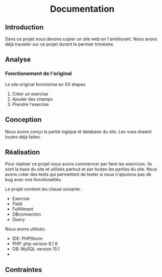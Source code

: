 # <center>Documentation</center>
## Introduction
Dans ce projet nous devons copier un site web en l'améliorant.
Nous avons déjà travailer sur ce projet durant le permier trimèstre.

## Analyse 
### Fonctionement de l'original
Le site original fonctionne en XX étapes
1. Créer un exercise 
1. Ajouter des champs
1. Prendre l'exercise
## Conception
Nous avons conçu la partie logique et database du site. Les vues étaient toutes déjà faites.
## Réalisation
Pour réaliser ce projet nous avons commencer par faire les exercices. Ils sont la base du site et utilisés partout et par toutes les parties du site. 
Nous avons créer des tests qui permettent de tester si nous n'ajoutons pas de bug avec nos fonctionalités.

Le projet contient les classe suivante : 
- Exercise
- Field
- Fulfillment
- DBconnection
- Query

Nous avons utilisés:
- IDE: PHPStorm
- PHP: php version 8.1.9
- DB: MySQL version 15.1
- 
## Contraintes


